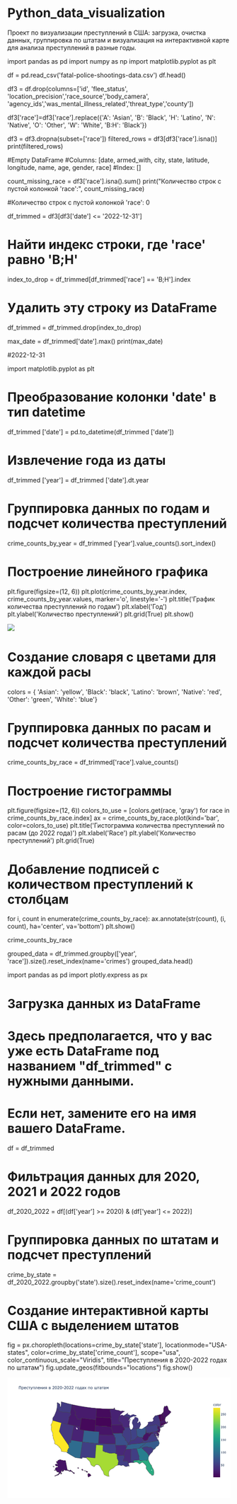 # Python_data_visualization
Проект по визуализации преступлений в США: загрузка, очистка данных, группировка по штатам и визуализация на интерактивной карте для анализа преступлений в разные годы.

import pandas as pd
import numpy as np
import matplotlib.pyplot as plt

df = pd.read_csv('fatal-police-shootings-data.csv')
df.head()

df3 = df.drop(columns=['id', 'flee_status', 'location_precision','race_source','body_camera', 'agency_ids','was_mental_illness_related','threat_type','county'])

df3['race']=df3['race'].replace({'A': 'Asian', 'B': 'Black', 'H': 'Latino', 'N': 'Native', 'O': 'Other', 'W': 'White', 'B:H': 'Black'})

df3 = df3.dropna(subset=['race'])
filtered_rows = df3[df3['race'].isna()]
print(filtered_rows)

#Empty DataFrame
#Columns: [date, armed_with, city, state, latitude, longitude, name, age, gender, race]
#Index: []

count_missing_race = df3['race'].isna().sum()
print("Количество строк с пустой колонкой 'race':", count_missing_race)

#Количество строк с пустой колонкой 'race': 0

df_trimmed = df3[df3['date'] <= '2022-12-31']
# Найти индекс строки, где 'race' равно 'B;H'
index_to_drop = df_trimmed[df_trimmed['race'] == 'B;H'].index

# Удалить эту строку из DataFrame
df_trimmed = df_trimmed.drop(index_to_drop)

max_date = df_trimmed['date'].max()
print(max_date)

#2022-12-31

import matplotlib.pyplot as plt

# Преобразование колонки 'date' в тип datetime
df_trimmed ['date'] = pd.to_datetime(df_trimmed ['date'])

# Извлечение года из даты
df_trimmed ['year'] = df_trimmed ['date'].dt.year

# Группировка данных по годам и подсчет количества преступлений
crime_counts_by_year = df_trimmed ['year'].value_counts().sort_index()

# Построение линейного графика
plt.figure(figsize=(12, 6))
plt.plot(crime_counts_by_year.index, crime_counts_by_year.values, marker='o', linestyle='-')
plt.title('График количества преступлений по годам')
plt.xlabel('Год')
plt.ylabel('Количество преступлений')
plt.grid(True)
plt.show()

![](https://github.com/L13nar/Python_data_visualization/blob/main/График%20количества%20преступлений%20по%20годам/image.png)

# Создание словаря с цветами для каждой расы
colors = {
    'Asian': 'yellow',
    'Black': 'black',
    'Latino': 'brown',
    'Native': 'red',
    'Other': 'green',
    'White': 'blue'}
# Группировка данных по расам и подсчет количества преступлений
crime_counts_by_race = df_trimmed['race'].value_counts()
# Построение гистограммы
plt.figure(figsize=(12, 6))
colors_to_use = [colors.get(race, 'gray') for race in crime_counts_by_race.index]
ax = crime_counts_by_race.plot(kind='bar', color=colors_to_use)
plt.title('Гистограмма количества преступлений по расам (до 2022 года)')
plt.xlabel('Race')
plt.ylabel('Количество преступлений')
plt.grid(True)
# Добавление подписей с количеством преступлений к столбцам
for i, count in enumerate(crime_counts_by_race):
    ax.annotate(str(count), (i, count), ha='center', va='bottom')
plt.show()

crime_counts_by_race

grouped_data = df_trimmed.groupby(['year', 'race']).size().reset_index(name='crimes')
grouped_data.head()

import pandas as pd
import plotly.express as px
# Загрузка данных из DataFrame
# Здесь предполагается, что у вас уже есть DataFrame под названием "df_trimmed" с нужными данными.
# Если нет, замените его на имя вашего DataFrame.
df = df_trimmed
# Фильтрация данных для 2020, 2021 и 2022 годов
df_2020_2022 = df[(df['year'] >= 2020) & (df['year'] <= 2022)]
# Группировка данных по штатам и подсчет преступлений
crime_by_state = df_2020_2022.groupby('state').size().reset_index(name='crime_count')
# Создание интерактивной карты США с выделением штатов
fig = px.choropleth(locations=crime_by_state['state'], locationmode="USA-states", color=crime_by_state['crime_count'],
                    scope="usa", color_continuous_scale="Viridis",
                    title="Преступления в 2020-2022 годах по штатам")
fig.update_geos(fitbounds="locations")
fig.show()

![](https://github.com/L13nar/Python_data_visualization/blob/main/Преступления%20в%202020-2022%20годах%20по%20штатам.png)
